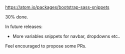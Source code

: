 https://atom.io/packages/bootstrap-sass-snippets

30% done.

In future releases:
* More variables snippets for navbar, dropdowns etc..



Feel encouraged to propose some PRs.
